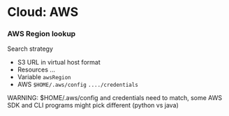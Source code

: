 
# Cloud: AWS


### AWS Region lookup

Search strategy
- S3 URL in virtual host format
- Resources ...
- Variable `awsRegion`
- AWS `$HOME/.aws/config`  `..../credentials`

WARNING: $HOME/.aws/config and credentials need to match, some AWS SDK and CLI programs might pick different (python vs java)


#

